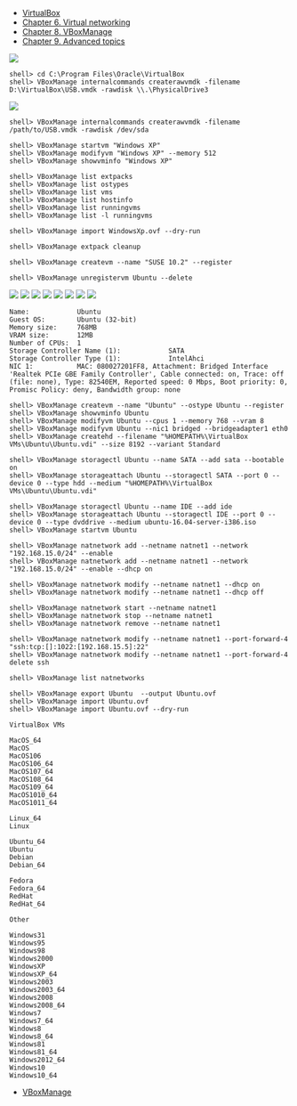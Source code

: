 
- [VirtualBox](https://www.virtualbox.org/)
- [Chapter 6. Virtual networking](https://www.virtualbox.org/manual/ch06.html)
- [Chapter 8. VBoxManage](https://www.virtualbox.org/manual/ch08.html)
- [Chapter 9. Advanced topics](https://www.virtualbox.org/manual/ch09.html)


![](http://i.imgur.com/bZfplic.png)

```
shell> cd C:\Program Files\Oracle\VirtualBox
shell> VBoxManage internalcommands createrawvmdk -filename D:\VirtualBox\USB.vmdk -rawdisk \\.\PhysicalDrive3  
```

![](http://i.imgur.com/9ou2yiK.png)

```
shell> VBoxManage internalcommands createrawvmdk -filename /path/to/USB.vmdk -rawdisk /dev/sda
```

```
shell> VBoxManage startvm "Windows XP"
shell> VBoxManage modifyvm "Windows XP" --memory 512
shell> VBoxManage showvminfo "Windows XP"

shell> VBoxManage list extpacks
shell> VBoxManage list ostypes
shell> VBoxManage list vms
shell> VBoxManage list hostinfo
shell> VBoxManage list runningvms
shell> VBoxManage list -l runningvms

shell> VBoxManage import WindowsXp.ovf --dry-run

shell> VBoxManage extpack cleanup

shell> VBoxManage createvm --name "SUSE 10.2" --register

shell> VBoxManage unregistervm Ubuntu --delete  
```

![](http://i.imgur.com/Da92KYY.png)
![](http://i.imgur.com/OalywYf.png)
![](http://i.imgur.com/Aw87wCo.png)
![](http://i.imgur.com/DAm1o5S.png)
![](http://i.imgur.com/cwyIRdC.png)
![](http://i.imgur.com/DYgpdtt.png)
![](http://i.imgur.com/HMCLUo3.png)
![](http://i.imgur.com/SB8mAJp.png)

```
Name:            Ubuntu
Guest OS:        Ubuntu (32-bit)
Memory size:     768MB
VRAM size:       12MB
Number of CPUs:  1
Storage Controller Name (1):            SATA
Storage Controller Type (1):            IntelAhci
NIC 1:           MAC: 080027201FF8, Attachment: Bridged Interface 'Realtek PCIe GBE Family Controller', Cable connected: on, Trace: off (file: none), Type: 82540EM, Reported speed: 0 Mbps, Boot priority: 0, Promisc Policy: deny, Bandwidth group: none
```

```
shell> VBoxManage createvm --name "Ubuntu" --ostype Ubuntu --register 
shell> VBoxManage showvminfo Ubuntu
shell> VBoxManage modifyvm Ubuntu --cpus 1 --memory 768 --vram 8 
shell> VBoxManage modifyvm Ubuntu --nic1 bridged --bridgeadapter1 eth0  
shell> VBoxManage createhd --filename "%HOMEPATH%\VirtualBox VMs\Ubuntu\Ubuntu.vdi" --size 8192 --variant Standard

shell> VBoxManage storagectl Ubuntu --name SATA --add sata --bootable on
shell> VBoxManage storageattach Ubuntu --storagectl SATA --port 0 --device 0 --type hdd --medium "%HOMEPATH%\VirtualBox VMs\Ubuntu\Ubuntu.vdi"

shell> VBoxManage storagectl Ubuntu --name IDE --add ide
shell> VBoxManage storageattach Ubuntu --storagectl IDE --port 0 --device 0 --type dvddrive --medium ubuntu-16.04-server-i386.iso
shell> VBoxManage startvm Ubuntu    
```

```
shell> VBoxManage natnetwork add --netname natnet1 --network "192.168.15.0/24" --enable
shell> VBoxManage natnetwork add --netname natnet1 --network "192.168.15.0/24" --enable --dhcp on

shell> VBoxManage natnetwork modify --netname natnet1 --dhcp on
shell> VBoxManage natnetwork modify --netname natnet1 --dhcp off

shell> VBoxManage natnetwork start --netname natnet1
shell> VBoxManage natnetwork stop --netname natnet1
shell> VBoxManage natnetwork remove --netname natnet1

shell> VBoxManage natnetwork modify --netname natnet1 --port-forward-4 "ssh:tcp:[]:1022:[192.168.15.5]:22"
shell> VBoxManage natnetwork modify --netname natnet1 --port-forward-4 delete ssh

shell> VBoxManage list natnetworks
```


```
shell> VBoxManage export Ubuntu  --output Ubuntu.ovf
shell> VBoxManage import Ubuntu.ovf 
shell> VBoxManage import Ubuntu.ovf --dry-run  
```

```
VirtualBox VMs

MacOS_64
MacOS
MacOS106
MacOS106_64
MacOS107_64
MacOS108_64
MacOS109_64
MacOS1010_64
MacOS1011_64

Linux_64
Linux

Ubuntu_64
Ubuntu
Debian
Debian_64

Fedora
Fedora_64
RedHat
RedHat_64

Other

Windows31
Windows95
Windows98
Windows2000
WindowsXP
WindowsXP_64
Windows2003
Windows2003_64
Windows2008
Windows2008_64
Windows7
Windows7_64
Windows8
Windows8_64
Windows81
Windows81_64
Windows2012_64
Windows10
Windows10_64
```

- [VBoxManage](http://manpages.ubuntu.com/manpages/precise/man1/VBoxManage.1.html)
